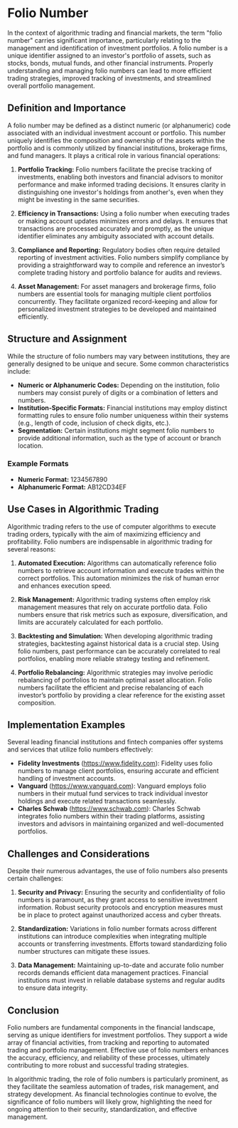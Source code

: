 # Folio Number

In the context of algorithmic trading and financial markets, the term "folio number" carries significant importance, particularly relating to the management and identification of investment portfolios. A folio number is a unique identifier assigned to an investor's portfolio of assets, such as stocks, bonds, mutual funds, and other financial instruments. Properly understanding and managing folio numbers can lead to more efficient trading strategies, improved tracking of investments, and streamlined overall portfolio management.

## Definition and Importance

A folio number may be defined as a distinct numeric (or alphanumeric) code associated with an individual investment account or portfolio. This number uniquely identifies the composition and ownership of the assets within the portfolio and is commonly utilized by financial institutions, brokerage firms, and fund managers. It plays a critical role in various financial operations:

1. **Portfolio Tracking:** Folio numbers facilitate the precise tracking of investments, enabling both investors and financial advisors to monitor performance and make informed trading decisions. It ensures clarity in distinguishing one investor's holdings from another's, even when they might be investing in the same securities.
  
2. **Efficiency in Transactions:** Using a folio number when executing trades or making account updates minimizes errors and delays. It ensures that transactions are processed accurately and promptly, as the unique identifier eliminates any ambiguity associated with account details.

3. **Compliance and Reporting:** Regulatory bodies often require detailed reporting of investment activities. Folio numbers simplify compliance by providing a straightforward way to compile and reference an investor’s complete trading history and portfolio balance for audits and reviews.

4. **Asset Management:** For asset managers and brokerage firms, folio numbers are essential tools for managing multiple client portfolios concurrently. They facilitate organized record-keeping and allow for personalized investment strategies to be developed and maintained efficiently.

## Structure and Assignment

While the structure of folio numbers may vary between institutions, they are generally designed to be unique and secure. Some common characteristics include:

- **Numeric or Alphanumeric Codes:** Depending on the institution, folio numbers may consist purely of digits or a combination of letters and numbers.
- **Institution-Specific Formats:** Financial institutions may employ distinct formatting rules to ensure folio number uniqueness within their systems (e.g., length of code, inclusion of check digits, etc.).
- **Segmentation:** Certain institutions might segment folio numbers to provide additional information, such as the type of account or branch location.

### Example Formats

- **Numeric Format:** 1234567890
- **Alphanumeric Format:** AB12CD34EF

## Use Cases in Algorithmic Trading

Algorithmic trading refers to the use of computer algorithms to execute trading orders, typically with the aim of maximizing efficiency and profitability. Folio numbers are indispensable in algorithmic trading for several reasons:

1. **Automated Execution:** Algorithms can automatically reference folio numbers to retrieve account information and execute trades within the correct portfolios. This automation minimizes the risk of human error and enhances execution speed.
   
2. **Risk Management:** Algorithmic trading systems often employ risk management measures that rely on accurate portfolio data. Folio numbers ensure that risk metrics such as exposure, diversification, and limits are accurately calculated for each portfolio.

3. **Backtesting and Simulation:** When developing algorithmic trading strategies, backtesting against historical data is a crucial step. Using folio numbers, past performance can be accurately correlated to real portfolios, enabling more reliable strategy testing and refinement.

4. **Portfolio Rebalancing:** Algorithmic strategies may involve periodic rebalancing of portfolios to maintain optimal asset allocation. Folio numbers facilitate the efficient and precise rebalancing of each investor’s portfolio by providing a clear reference for the existing asset composition.

## Implementation Examples

Several leading financial institutions and fintech companies offer systems and services that utilize folio numbers effectively:

- **Fidelity Investments** (https://www.fidelity.com): Fidelity uses folio numbers to manage client portfolios, ensuring accurate and efficient handling of investment accounts.
- **Vanguard** (https://www.vanguard.com): Vanguard employs folio numbers in their mutual fund services to track individual investor holdings and execute related transactions seamlessly.
- **Charles Schwab** (https://www.schwab.com): Charles Schwab integrates folio numbers within their trading platforms, assisting investors and advisors in maintaining organized and well-documented portfolios.

## Challenges and Considerations

Despite their numerous advantages, the use of folio numbers also presents certain challenges:

1. **Security and Privacy:** Ensuring the security and confidentiality of folio numbers is paramount, as they grant access to sensitive investment information. Robust security protocols and encryption measures must be in place to protect against unauthorized access and cyber threats.
  
2. **Standardization:** Variations in folio number formats across different institutions can introduce complexities when integrating multiple accounts or transferring investments. Efforts toward standardizing folio number structures can mitigate these issues.

3. **Data Management:** Maintaining up-to-date and accurate folio number records demands efficient data management practices. Financial institutions must invest in reliable database systems and regular audits to ensure data integrity.

## Conclusion

Folio numbers are fundamental components in the financial landscape, serving as unique identifiers for investment portfolios. They support a wide array of financial activities, from tracking and reporting to automated trading and portfolio management. Effective use of folio numbers enhances the accuracy, efficiency, and reliability of these processes, ultimately contributing to more robust and successful trading strategies.

In algorithmic trading, the role of folio numbers is particularly prominent, as they facilitate the seamless automation of trades, risk management, and strategy development. As financial technologies continue to evolve, the significance of folio numbers will likely grow, highlighting the need for ongoing attention to their security, standardization, and effective management.